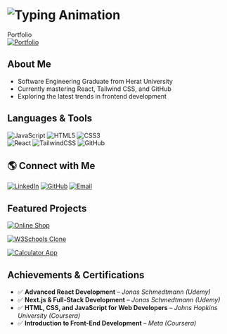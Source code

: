 # ![Typing Animation](https://readme-typing-svg.herokuapp.com?font=Fira+Code&pause=1000&color=36BCF7&center=true&vCenter=true&width=500&lines=Hi+there%2C+I'm+Mohammad+Hasan+Waseq!;Welcome+to+my+GitHub+page!)
 Portfolio  
[![Portfolio](https://img.shields.io/badge/Portfolio-%230084FF?style=for-the-badge&logo=firefox&logoColor=white)](https://your-portfolio-link.com)

 
##  About Me
 -  Software Engineering Graduate from Herat University
-  Currently mastering React, Tailwind CSS, and GitHub
-  Exploring the latest trends in frontend development
## Languages & Tools
![JavaScript](https://img.shields.io/badge/-JavaScript-F7DF1E?style=flat&logo=javascript&logoColor=black) 
![HTML5](https://img.shields.io/badge/-HTML5-E34F26?style=flat&logo=html5&logoColor=white) 
![CSS3](https://img.shields.io/badge/-CSS3-1572B6?style=flat&logo=css3&logoColor=white)  
![React](https://img.shields.io/badge/-React-61DAFB?style=flat&logo=react&logoColor=black) 
![TailwindCSS](https://img.shields.io/badge/-TailwindCSS-38B2AC?style=flat&logo=tailwind-css&logoColor=white) 
![GitHub](https://img.shields.io/badge/-GitHub-181717?style=flat&logo=github&logoColor=white)

## 🌎 Connect with Me
[![LinkedIn](https://img.shields.io/badge/-LinkedIn-0A66C2?style=flat&logo=linkedin&logoColor=white)](your-linkedin-url)
[![GitHub](https://img.shields.io/badge/-GitHub-181717?style=flat&logo=github&logoColor=white)](your-github-url)
[![Email](https://img.shields.io/badge/-Gmail-D14836?style=flat&logo=gmail&logoColor=white)](mailto:your-email@gmail.com)  

## Featured Projects

[![Online Shop](https://img.shields.io/badge/Online%20Shop-Demo-4c1f1f?style=for-the-badge&logo=shopify&logoColor=white&color=5cb85c&labelColor=black&link=https://your-live-demo-link.com)](https://your-live-demo-link.com)

[![W3Schools Clone](https://img.shields.io/badge/W3Schools%20Clone-Demo-4c1f1f?style=for-the-badge&logo=w3c&logoColor=white&color=ff6347&labelColor=black&link=https://your-live-demo-link.com)](https://your-live-demo-link.com)

[![Calculator App](https://img.shields.io/badge/Calculator%20App-Demo-4c1f1f?style=for-the-badge&logo=apple&logoColor=white&color=3e8e41&labelColor=black&link=https://your-live-demo-link.com)](https://your-live-demo-link.com)  

##  Achievements & Certifications
- ✅ **Advanced React Development** – *Jonas Schmedtmann (Udemy)*
- ✅ **Next.js & Full-Stack Development** – *Jonas Schmedtmann (Udemy)*
- ✅ **HTML, CSS, and JavaScript for Web Developers** – *Johns Hopkins University (Coursera)*
- ✅ **Introduction to Front-End Development** – *Meta (Coursera)*


